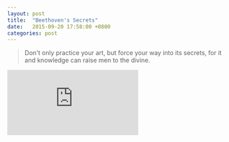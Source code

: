 ```yaml
---
layout: post
title:  "Beethoven's Secrets"
date:   2015-09-20 17:58:00 +0800
categories: post
---
```

> Don't only practice your art, but force your way into its secrets, for it and knowledge can raise men to the divine.

<p>
	<iframe src="https://www.youtube.com/embed/G5VWf84r33U?list=PLfjUNMhiq2w3bwF18JReENvZmZUzKsclB" frameborder="0" allowfullscreen>
	</iframe>
</p>
